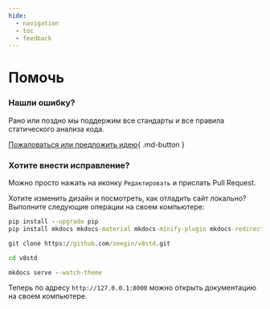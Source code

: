 ```yaml
---
hide:
  - navigation
  - toc
  - feedback
---
```


# Помочь

### Нашли ошибку?

Рано или поздно мы поддержим все стандарты и все правила статического анализа кода.

[Пожаловаться или предложить идею](https://github.com/zeegin/v8std/issues/new){ .md-button }

### Хотите внести исправление?

Можно просто нажать на иконку `Редактировать` и прислать Pull Request.

Хотите изменить дизайн и посмотреть, как отладить сайт локально?
Выполните следующие операции на своем компьютере:

```cmd
pip install --upgrade pip
pip install mkdocs mkdocs-material mkdocs-minify-plugin mkdocs-redirects pygments-bsl

git clone https://github.com/zeegin/v8std.git

cd v8std

mkdocs serve --watch-theme
```

Теперь по адресу `http://127.0.0.1:8000` можно открыть документацию на своем компьютере.
